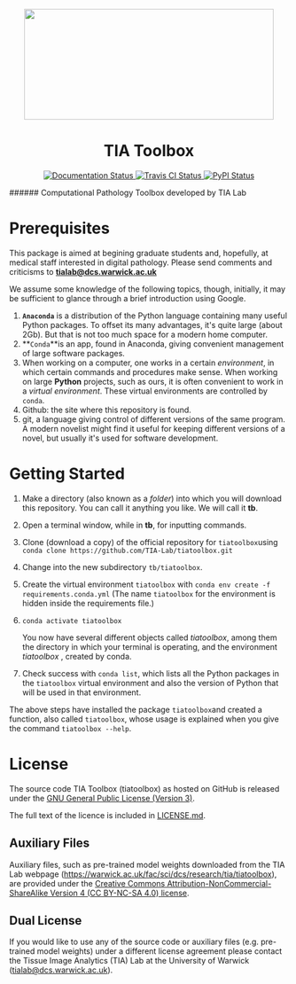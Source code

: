 <p align="center">
  <img width="450" height="200" src="https://warwick.ac.uk/fac/sci/dcs/research/tia/tiatoolbox/files/tialab_logo.png">
</p>
<h1 align="center">TIA Toolbox</h1>
<p align="center">
  <a href="https://tia-toolbox.readthedocs.io/en/latest/?badge=latest">
    <img src="https://readthedocs.org/projects/tia-toolbox/badge/?version=latest" alt="Documentation Status" />
  </a>
  <a href="https://travis-ci.org/TIA-Lab/tiatoolbox">
    <img src="https://travis-ci.org/TIA-Lab/tiatoolbox.svg?branch=master" alt="Travis CI Status" />
  </a>
  <a href="https://badge.fury.io/py/tiatoolbox">
    <img src="https://badge.fury.io/py/tiatoolbox.svg" alt="PyPI Status" />
  </a>
</p>
###### Computational Pathology Toolbox developed by TIA Lab

# Prerequisites

This package is aimed at begining graduate students and, hopefully, at medical staff interested in digital pathology. Please send comments and criticisms to **tialab@dcs.warwick.ac.uk**

We assume some knowledge of the following topics, though, initially, it may be sufficient to glance through a brief introduction using Google.

1. **`Anaconda`** is a distribution of the Python language containing many useful Python packages. To offset its many advantages, it's quite large (about 2Gb). But that is not too much space for a modern home computer.
2. **`Conda`**is an app, found in Anaconda, giving convenient management of large software packages.
3. When working on a computer, one works in a certain *environment*, in which certain commands and procedures make sense. When working on large **Python** projects, such as ours, it is often convenient to work in a *virtual environment*. These virtual environments are controlled by `conda`. 
4. Github: the site where this repository is found.
5. git, a language giving control of different versions of the same program. A modern novelist might find it useful for keeping different versions of a novel, but usually it's used for software development.

Getting Started
===============

1. Make a directory (also known as a *folder*) into which you will download this repository. You can call it anything you like. We will call it **tb**.

2. Open a terminal window, while in **tb**, for inputting commands.

3. Clone (download a copy) of  the official repository for `tiatoolbox`using 
   `conda clone https://github.com/TIA-Lab/tiatoolbox.git` 
   
4. Change into the new subdirectory `tb/tiatoolbox`.

5. Create the virtual environment `tiatoolbox` with
   `conda env create -f requirements.conda.yml`
   (The name `tiatoolbox` for the environment is hidden inside the requirements file.)
   
6. `conda activate tiatoolbox`

   You now have several different objects called *tiatoolbox*, among them the directory in which your terminal is operating, and the environment *tiatoolbox* , created by conda.

7. Check success with `conda list`, which lists all the Python packages in the `tiatoolbox` virtual environment and also the version of Python that will be used in that environment.

The above steps have installed the package `tiatoolbox`and created a function, also called `tiatoolbox`, whose usage is explained when you give the command
`tiatoolbox --help`.




License
=======

The source code TIA Toolbox (tiatoolbox) as hosted on GitHub is released under the [GNU General Public License (Version 3)].

The full text of the licence is included in [LICENSE.md](https://raw.githubusercontent.com/TIA-Lab/tiatoolbox/develop/LICENSE.md).

[GNU General Public License (Version 3)]: https://www.gnu.org/licenses/gpl-3.0.html


Auxiliary Files
---------------

Auxiliary files, such as pre-trained model weights downloaded from the TIA Lab webpage (https://warwick.ac.uk/fac/sci/dcs/research/tia/tiatoolbox), are provided under the [Creative Commons Attribution-NonCommercial-ShareAlike Version 4 (CC BY-NC-SA 4.0) license](https://creativecommons.org/licenses/by-nc-sa/4.0/).


Dual License
------------

If you would like to use any of the source code or auxiliary files (e.g. pre-trained model weights) under a different license agreement please contact the Tissue Image Analytics (TIA) Lab at the University of Warwick (tialab@dcs.warwick.ac.uk).
